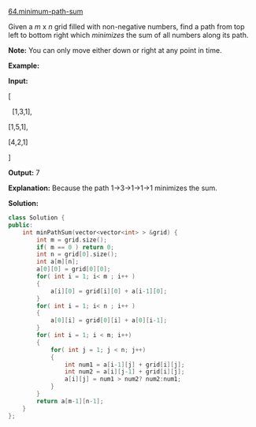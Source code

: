 [64.minimum-path-sum](https://leetcode.com/problems/minimum-path-sum/)  

Given a _m_ x _n_ grid filled with non-negative numbers, find a path from top left to bottom right which _minimizes_ the sum of all numbers along its path.

**Note:** You can only move either down or right at any point in time.

**Example:**

  
**Input:**
  
\[
  
  \[1,3,1\],
  
  \[1,5,1\],
  
  \[4,2,1\]
  
\]
  
**Output:** 7
  
**Explanation:** Because the path 1→3→1→1→1 minimizes the sum.  



**Solution:**  

```cpp
class Solution {
public:
    int minPathSum(vector<vector<int> > &grid) {
        int m = grid.size();
        if( m == 0 ) return 0;
        int n = grid[0].size();
        int a[m][n];
        a[0][0] = grid[0][0];
        for( int i = 1; i< m ; i++ )
        {
            a[i][0] = grid[i][0] + a[i-1][0];
        }
        for( int i = 1; i< n ; i++ )
        {
            a[0][i] = grid[0][i] + a[0][i-1];
        }
        for( int i = 1; i < m; i++)
        {
            for( int j = 1; j < n; j++)
            {
                int num1 = a[i-1][j] + grid[i][j];
                int num2 = a[i][j-1] + grid[i][j];
                a[i][j] = num1 > num2? num2:num1;
            }
        }
        return a[m-1][n-1];
    }
};
```
      